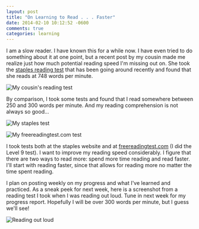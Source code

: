 ```yaml
---
layout: post
title: "On Learning to Read . . . Faster"
date: 2014-02-10 10:12:52 -0600
comments: true
categories: learning
---
```


I am a slow reader. I have known this for a while now. I have even tried to do something about it at one point, but a recent post by my cousin made me realize just how much potential reading speed I'm missing out on. She took the [staples reading test](http://www.staples.com/sbd/cre/marketing/technology-research-centers/ereaders/speed-reader/) that has been going around recently and found that she reads at 748 words per minute.

![My cousin's reading test][staples-cousin-test]

By comparison, I took some tests and found that I read somewhere between 250 and 300 words per minute. And my reading comprehension is not always so good...

![My staples test][staples-my-test]

![My freereadingtest.com test][reading-test]

I took tests both at the staples website and at [freereadingtest.com](http://www.freereadingtest.com/free-reading-test.html) (I did the Level 9 test). I want to improve my reading speed considerably. I figure that there are two ways to read more: spend more time reading and read faster. I'll start with reading faster, since that allows for reading more no matter the time spent reading.

I plan on posting weekly on my progress and what I've learned and practiced. As a sneak peek for next week, here is a screenshot from a reading test I took when I was reading out loud. Tune in next week for my progress report. Hopefully I will be over 300 words per minute, but I guess we'll see!

![Reading out loud][vocalizing]

[reading-test]: /images/freereadingtest.com.first-shot.png "First shot at reading test"
[vocalizing]: /images/freereadingtest.com.vocalizing.png "Vocalizing a reading test"
[staples-cousin-test]: /images/staples.com.cousins-test.png "My cousin's staples test"
[staples-my-test]: /images/staples.com.my-test.png "My staples test"
